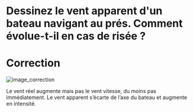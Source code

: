 ﻿# Dessinez le vent apparent d'un bateau navigant au prés. Comment évolue-t-il en cas de risée ?

# Correction

![image_correction](./images/risee.png)

Le vent réel augmente mais pas le vent vitesse, du moins pas immédiatement. Le vent apparent s’écarte de l’axe du bateau et augmente en intensité.